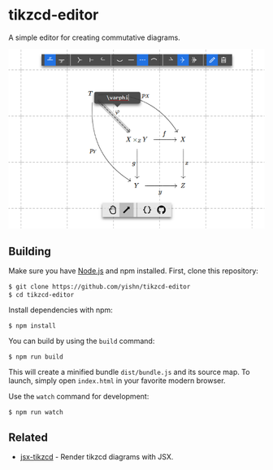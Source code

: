 # tikzcd-editor

A simple editor for creating commutative diagrams.

![Screenshot](./screenshot.png)

## Building

Make sure you have [Node.js](https://nodejs.org/) and npm installed. First, clone this repository:

~~~
$ git clone https://github.com/yishn/tikzcd-editor
$ cd tikzcd-editor
~~~

Install dependencies with npm:

~~~
$ npm install
~~~

You can build by using the `build` command:

~~~
$ npm run build
~~~

This will create a minified bundle `dist/bundle.js` and its source map. To launch, simply open `index.html` in your favorite modern browser.

Use the `watch` command for development:

~~~
$ npm run watch
~~~

## Related

* [jsx-tikzcd](https://github.com/yishn/jsx-tikzcd) - Render tikzcd diagrams with JSX.
